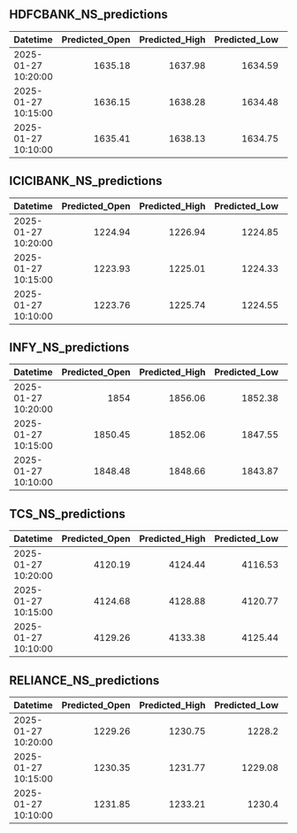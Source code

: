 ## HDFCBANK_NS_predictions
| Datetime            |   Predicted_Open |   Predicted_High |   Predicted_Low |   Predicted_Close |   Predicted_Volume |
|:--------------------|-----------------:|-----------------:|----------------:|------------------:|-------------------:|
| 2025-01-27 10:20:00 |          1635.18 |          1637.98 |         1634.59 |           1638.35 |            89922.9 |
| 2025-01-27 10:15:00 |          1636.15 |          1638.28 |         1634.48 |           1638.71 |           109404   |
| 2025-01-27 10:10:00 |          1635.41 |          1638.13 |         1634.75 |           1638.7  |            90586   |

## ICICIBANK_NS_predictions
| Datetime            |   Predicted_Open |   Predicted_High |   Predicted_Low |   Predicted_Close |   Predicted_Volume |
|:--------------------|-----------------:|-----------------:|----------------:|------------------:|-------------------:|
| 2025-01-27 10:20:00 |          1224.94 |          1226.94 |         1224.85 |           1227.92 |            82409.1 |
| 2025-01-27 10:15:00 |          1223.93 |          1225.01 |         1224.33 |           1226.83 |            57121.4 |
| 2025-01-27 10:10:00 |          1223.76 |          1225.74 |         1224.55 |           1226.87 |            54752.4 |

## INFY_NS_predictions
| Datetime            |   Predicted_Open |   Predicted_High |   Predicted_Low |   Predicted_Close |   Predicted_Volume |
|:--------------------|-----------------:|-----------------:|----------------:|------------------:|-------------------:|
| 2025-01-27 10:20:00 |          1854    |          1856.06 |         1852.38 |           1853.47 |            50181.2 |
| 2025-01-27 10:15:00 |          1850.45 |          1852.06 |         1847.55 |           1848.56 |            61518.6 |
| 2025-01-27 10:10:00 |          1848.48 |          1848.66 |         1843.87 |           1845.01 |            81268.9 |

## TCS_NS_predictions
| Datetime            |   Predicted_Open |   Predicted_High |   Predicted_Low |   Predicted_Close |   Predicted_Volume |
|:--------------------|-----------------:|-----------------:|----------------:|------------------:|-------------------:|
| 2025-01-27 10:20:00 |          4120.19 |          4124.44 |         4116.53 |           4119.54 |            26006.3 |
| 2025-01-27 10:15:00 |          4124.68 |          4128.88 |         4120.77 |           4123.89 |            27045.9 |
| 2025-01-27 10:10:00 |          4129.26 |          4133.38 |         4125.44 |           4127.87 |            26569.9 |

## RELIANCE_NS_predictions
| Datetime            |   Predicted_Open |   Predicted_High |   Predicted_Low |   Predicted_Close |   Predicted_Volume |
|:--------------------|-----------------:|-----------------:|----------------:|------------------:|-------------------:|
| 2025-01-27 10:20:00 |          1229.26 |          1230.75 |         1228.2  |           1229.31 |             136681 |
| 2025-01-27 10:15:00 |          1230.35 |          1231.77 |         1229.08 |           1230.38 |             147751 |
| 2025-01-27 10:10:00 |          1231.85 |          1233.21 |         1230.4  |           1231.93 |             162404 |

